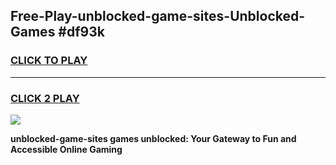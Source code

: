 
## Free-Play-unblocked-game-sites-Unblocked-Games #df93k
<h3>
<a href="https://news.freeplayer.one?title=unblocked-game-sites&ref=8M">CLICK TO PLAY</a></h3>
<hr>

<h3>
<a href="https://news.freeplayer.one?title=unblocked-game-sites&ref=8M">CLICK 2 PLAY</a>
  
</h3>

<a href="https://news.freeplayer.one?title=unblocked-game-sites&ref=8M"><img src="https://clearcache.store/games.png"></a>


**unblocked-game-sites games unblocked: Your Gateway to Fun and Accessible Online Gaming**
